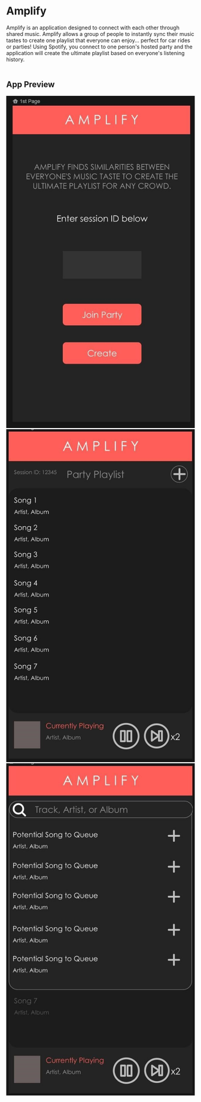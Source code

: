 # Amplify

Amplify is an application designed to connect with each other through shared music. Amplify allows a group of people to instantly sync their music tastes to create one playlist that everyone can enjoy... perfect for car rides or parties!
Using Spotify, you connect to one person's hosted party and the application will create the ultimate playlist based on everyone's listening history.
<br /> <br />
 
 ## App Preview
![](images/amplify_home.jpg)
![](images/amplify_playlist_screen.jpg)
![](images/amplify_playlist_dropdown.jpg)
